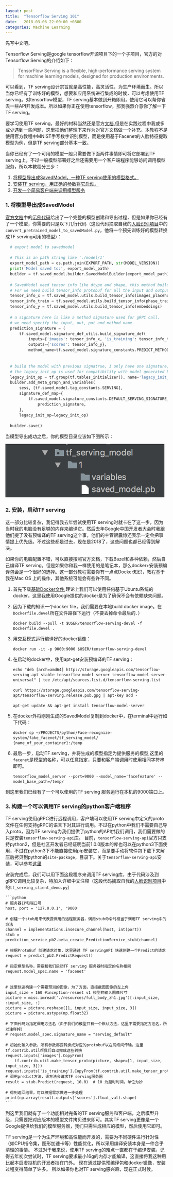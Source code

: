 ```yaml
---
layout: post
title:  "Tensorflow Serving 101"
date:   2018-03-06 22:00:00 +0800
categories: Machine Learning
---
```

先写中文吧。

Tensorflow Serving是google tensorflow开源项目下的一个子项目，官方的对Tensorflow Serving的介绍如下：

> TensorFlow Serving is a flexible, high-performance serving system for machine learning models, designed for production environments. 

可以看到，TF serving设计宗旨就是高性能，高灵活性，为生产环境而生。所以当你已经有了训练好的模型，想要和应用系统进行集成的时候，可以考虑使用TF serving。对tensorflow模型，TF serving基本做到开箱即用，使用它可以帮你省去一些API开发成本。所以如果你正在使用tensorflow，那我强烈介意你了解一下TF serving。

<!-- 使用TF Serving具体有什么优势？我尝试列出我心中的几点理解：

  - 简化模型部署，升级模型时不改变服务器结构和API，只需将模型拷贝到指定文件夹下即可。
  - 不但可以直接与Tensorflow模型集成，也可以和其他模型一起使用（将模型编译成servable）。
  - 可以同时提供多个模型版本API -->

要学习使用TF serving，最好的材料当然还是官方[文档][official-doc],但是在实践过程中我或多或少遇到一些问题，这里把他们整理下来作为对官方文档做一个补充。本教程不是使用官方教程中MNIST手写数字识别模型，而是使用基于Facenet的人脸特征提取模型为例，但是TF serving部分基本一致。

当你已经有了一个可用的模型一般只需要做下面两件事情即可将它部署到TF serving上，不过一般模型部署好之后还需要用一个客户端程序能够访问调用模型服务，所以本教程分三步：

  1. [将模型导出成SavedModel，一种TF serving使用的模型格式。](#step-1)
  2. [安装TF serving，用正确的参数将它启动。](#step-2)
  3. [开发一个简易客户端来调用模型服务](#step-3)

### <a name="step-1"></a>1. 将模型导出成SavedModel
[官方文档][official-doc]中的[示例代码][mnist_saved_model]给出了一个完整的模型创建和导出过程，但是如果你已经有了一个模型，你需要的只是以下几行代码（这段代码摘取自我的[人脸识别项目][my-face-recognize]中的`convert_pretrained_model_to_savedModel.py`，他将一个预先训练好的模型转换成TF serving可用的模型）：

```python
  # export model to savedmodel

  # This is an path string like './model/1'
  export_model_path = os.path.join(EXPORT_PATH, str(MODEL_VERSION))  
  print('Model saved to:', export_model_path)
  builder = tf.saved_model.builder.SavedModelBuilder(export_model_path)

  # SavedModel need tensor info like dtype and shape, this method build tensor_info protobuf for us.
  # For we need build tensor_info protobuf for all the input and output tensor.
  tensor_info_x = tf.saved_model.utils.build_tensor_info(images_placeholder)
  tensor_info_train = tf.saved_model.utils.build_tensor_info(phase_train_placeholder)
  tensor_info_y = tf.saved_model.utils.build_tensor_info(embeddings)

  # a signature here is like a method signature used for gRPC call.
  # we need specify the input, out, put and method name.
  prediction_signature = (
      tf.saved_model.signature_def_utils.build_signature_def(
          inputs={'images': tensor_info_x, 'is_training': tensor_info_train},
          outputs={'scores': tensor_info_y},
          method_name=tf.saved_model.signature_constants.PREDICT_METHOD_NAME))
  

  # build the model with previous signatrue, I only have one signature, so I make it the default one.               
  # the legacy_init_op is used for compatibility with model generated by tf<1.2
  legacy_init_op = tf.group(tf.tables_initializer(), name='legacy_init_op')
  builder.add_meta_graph_and_variables(
      sess, [tf.saved_model.tag_constants.SERVING],
      signature_def_map={
          tf.saved_model.signature_constants.DEFAULT_SERVING_SIGNATURE_DEF_KEY:
              prediction_signature,
      },
      legacy_init_op=legacy_init_op)

  builder.save()
```

当模型导出成功之后，你的模型目录应该如下图所示：

![导出模型目录](/images/saved_model.png?style=center "导出模型目录结构")


### <a name="step-2"></a>2. 安装，启动TF serving

这一部分比较复杂，我记得我去年尝试使用TF serving时就卡在了这一步，因为当时我的电脑没有足够的内存来编译它。然后去年Google中国开发者大会时我跟他们提了没有预编译的TF serving这个事，他们的主管很震惊还表示一定会把事情提上优先级。不过这些都是过去，现在是2018了，这些问题也都已经得到解决。

如果你的电脑配置不错，可以直接按照官方文档，下载Bazel和各种依赖，然后自己编译TF serving。但是如果你和我一样使用的是笔记本，那么docker+安装预编译包会是一个很好的选择。这一部分教程需要你有一点点Docker知识，教程基于我在Mac OS 上的操作，其他系统可能会有些许不同。

  1. 首先下载[基础Docker文件][basic-docker-file],理论上我们可以使用任何基于Ubuntu系统的docker，这里我使用Google提供的docker是为了确保不会有依赖缺失问题。
  2. 因为下载的知识一个docker file，我们需要在本地build docker image。在`Dockerfile.devel`所在文件路径下运行（不要丢掉命令最后的`.`）
      
      ```
      docker build --pull -t $USER/tensorflow-serving-devel -f Dockerfile.devel .
      ```

  3. 用交互模式运行编译好的docker镜像：

      ```
      docker run -it -p 9000:9000 $USER/tensorflow-serving-devel
      ```

  4. 在启动的docker中，使用apt-get安装预编译的TF serving：

      ```
      echo "deb [arch=amd64] http://storage.googleapis.com/tensorflow-serving-apt stable tensorflow-model-server tensorflow-model-server-universal" | tee /etc/apt/sources.list.d/tensorflow-serving.list
      
      curl https://storage.googleapis.com/tensorflow-serving-apt/tensorflow-serving.release.pub.gpg | apt-key add -
      
      apt-get update && apt-get install tensorflow-model-server
      ```

  5. 在docker外将刚刚生成的SavedModel复制到docker中，在terminal中运行如下代码：

      ```
      docker cp ~/PROJECTS/python/Face-recognize-system/fake_facenet/tf_serving_model/ {name_of_your_container}:/temp

      ```
  
  6. 最后一步，启动TF serving，并将生成的模型指定为提供服务的模型,这里的`facenet`是模型的名称，可以任意指定，只要和客户端调用时使用相同字符串即可。

      ```
      tensorflow_model_server --port=9000 --model_name='facefeature' --model_base_path=/temp/
      ```

  到这里我们已经有了一个可以使用的TF serving 服务运行在本机的9000端口上。


### <a name="step-3"></a>3. 构建一个可以调用TF serving的python客户端程序
  TF serving使用gRPC进行远程调用，客户端可以使用TF serving中定义的proto文件在任何支持gRPC的语言下对其进行调用。不过在python中我们不需要自己导入proto，因为TF serving为我们提供了python的API供我们调用，我们需要做的只是安装`tensorflow-serving-api`库。 目前，`tensorflow-serving-api`官方只支持python2，但是社区开发者已经证明当前1.0.0版本的库也可以在python3下面使用，不过在python3下不能直接使用pip安装它，而是要手动将软件包下载下来解压后拷贝到python的`site-package`，目录下。关于`tensorflow-serving-api`安装，可以参考[这里](https://github.com/tensorflow/serving/issues/700)

  安装完成后，我们可以用下面这段程序来调用TF serving库，由于代码涉及到gRPC调用比较复杂，特加入详细中文注释（这段代码摘取自我的[人脸识别项目][my-face-recognize]中的`tf_serving_client_demo.py`）

    ```python
    # 服务器IP和端口号
    host, port = '127.0.0.1', '9000'

    # 创建一个stub用来代表要调用的远程服务器，调用stub命令时相当于调用TF serving中的方法
    channel = implementations.insecure_channel(host, int(port))
    stub = prediction_service_pb2.beta_create_PredictionService_stub(channel)

    # 根据ProtoBuf 创建请求对象，这里通过 TF servingAPI 快速创建一个Predict的请求
    request = predict_pb2.PredictRequest()

    # 指定模型名称，需要和我们启动TF serving 服务器时指定的名称相同
    request.model_spec.name = 'facenet'


    # 这里快速构建一个需要预测的图像，为了方面，直接截图图像的左上角
    input_size = 160 #inception-resnet v1 模型的输入图像尺寸
    picture = misc.imread('./resources/full_body_zh1.jpg')[:input_size, :input_size, :]
    picture = picture.reshape([1, input_size, input_size, 3])
    picture = picture.astype(np.float32)

    # 下面代码为指定调用方法名（由于我们的模型只有一个默认方法，这里不需要指定方法名，所以注释掉）
    # request.model_spec.signature_name = "serving_default"  

    # 初始化输入参数，所有参数都要转换成对应的protobuf以在网络间传输，这里tf.contrib.util帮我们自动完成这些转换
    request.inputs['images'].CopyFrom(
        tf.contrib.util.make_tensor_proto(picture, shape=[1, input_size, input_size, 3]))
    request.inputs['is_training'].CopyFrom(tf.contrib.util.make_tensor_proto(False))
    # 调用predict方法，该方法会请求TF serving服务器
    result = stub.Predict(request, 10.0)  # 10 为超时时间，单位为妙

    # 得到返回结果，可以根据需求做进一步处理
    print(np.array(result.outputs['scores'].float_val).shape)
    ```
  
  到这里我们就有了一个功能相对完备的TF serving服务和客户端，之后模型升级，只需要把对应版本的模型文件拷贝进来即可。其实TF serving更像是一个Google提供给我们的模型服务器，我们只需生成相应的模型，然后使用它即可。 
  
  TF serving是一个为生产环境和高性能而开发的，需要为不同硬件进行针对性（如CPU指令集，图形加速卡等）性能优化，所以采用编译安装本身是一件合乎清理的事情。 不过对于我来说，使用TF serving的难点一直都在于编译安装。记得去年初次尝试时，TF serving要求最小16g的内存才能编译，这直接将我这种用比起本启虚拟机的开发者挡在门外。 现在通过提供预编译包和docker镜像，安装过程变得简单了许多。 所以如果你也对TF serving感兴趣，现在正式时候。




[official-doc]: https://www.tensorflow.org/serving/serving_basic
[mnist_saved_model]: https://github.com/tensorflow/serving/blob/master/tensorflow_serving/example/mnist_saved_model.py
[my-face-recognize]: https://github.com/tw-bj-ml-community/Face-recognize-system
[basic-docker-file]: https://github.com/tensorflow/serving/blob/master/tensorflow_serving/tools/docker/Dockerfile.devel